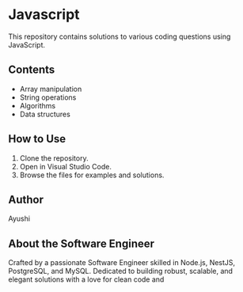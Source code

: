 # Javascript

This repository contains solutions to various coding questions using JavaScript.

## Contents

- Array manipulation
- String operations
- Algorithms
- Data structures

## How to Use

1. Clone the repository.
2. Open in Visual Studio Code.
3. Browse the files for examples and solutions.

## Author

Ayushi

## About the Software Engineer

Crafted by a passionate Software Engineer skilled in Node.js, NestJS, PostgreSQL, and MySQL. Dedicated to building robust, scalable, and elegant solutions with a love for clean code and
